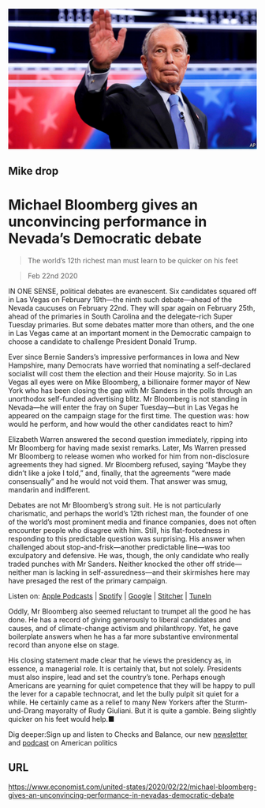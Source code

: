 ![](./images/20200222_USP008_0.jpg)

## Mike drop

# Michael Bloomberg gives an unconvincing performance in Nevada’s Democratic debate

> The world’s 12th richest man must learn to be quicker on his feet

> Feb 22nd 2020

IN ONE SENSE, political debates are evanescent. Six candidates squared off in Las Vegas on February 19th—the ninth such debate—ahead of the Nevada caucuses on February 22nd. They will spar again on February 25th, ahead of the primaries in South Carolina and the delegate-rich Super Tuesday primaries. But some debates matter more than others, and the one in Las Vegas came at an important moment in the Democratic campaign to choose a candidate to challenge President Donald Trump.

Ever since Bernie Sanders’s impressive performances in Iowa and New Hampshire, many Democrats have worried that nominating a self-declared socialist will cost them the election and their House majority. So in Las Vegas all eyes were on Mike Bloomberg, a billionaire former mayor of New York who has been closing the gap with Mr Sanders in the polls through an unorthodox self-funded advertising blitz. Mr Bloomberg is not standing in Nevada—he will enter the fray on Super Tuesday—but in Las Vegas he appeared on the campaign stage for the first time. The question was: how would he perform, and how would the other candidates react to him?

Elizabeth Warren answered the second question immediately, ripping into Mr Bloomberg for having made sexist remarks. Later, Ms Warren pressed Mr Bloomberg to release women who worked for him from non-disclosure agreements they had signed. Mr Bloomberg refused, saying “Maybe they didn’t like a joke I told,” and, finally, that the agreements “were made consensually” and he would not void them. That answer was smug, mandarin and indifferent. 

Debates are not Mr Bloomberg’s strong suit. He is not particularly charismatic, and perhaps the world’s 12th richest man, the founder of one of the world’s most prominent media and finance companies, does not often encounter people who disagree with him. Still, his flat-footedness in responding to this predictable question was surprising. His answer when challenged about stop-and-frisk—another predictable line—was too exculpatory and defensive. He was, though, the only candidate who really traded punches with Mr Sanders. Neither knocked the other off stride—neither man is lacking in self-assuredness—and their skirmishes here may have presaged the rest of the primary campaign.

Listen on: [Apple Podcasts](https://www.economist.com/https://itunes.apple.com/us/podcast/id1494037881?mt=2&ls=1) | [Spotify](https://www.economist.com/https://open.spotify.com/show/4jjKHhNPHfkIZHssgrQavP) | [Google](https://www.economist.com/https://www.google.com/podcasts?feed=aHR0cHM6Ly9yc3MuYWNhc3QuY29tL3RoZWludGVsbGlnZW5jZXBvZGNhc3Q) | [Stitcher](https://www.economist.com/https://www.stitcher.com/podcast/the-economist/checks-and-balance) | [TuneIn](https://www.economist.com/https://tunein.com/podcasts/News--Politics-Podcasts/The-Intelligence-p1186979/)

Oddly, Mr Bloomberg also seemed reluctant to trumpet all the good he has done. He has a record of giving generously to liberal candidates and causes, and of climate-change activism and philanthropy. Yet, he gave boilerplate answers when he has a far more substantive environmental record than anyone else on stage.

His closing statement made clear that he views the presidency as, in essence, a managerial role. It is certainly that, but not solely. Presidents must also inspire, lead and set the country’s tone. Perhaps enough Americans are yearning for quiet competence that they will be happy to pull the lever for a capable technocrat, and let the bully pulpit sit quiet for a while. He certainly came as a relief to many New Yorkers after the Sturm-und-Drang mayoralty of Rudy Giuliani. But it is quite a gamble. Being slightly quicker on his feet would help.■

Dig deeper:Sign up and listen to Checks and Balance, our new [newsletter](https://www.economist.com//checksandbalance/) and [podcast](https://www.economist.com//podcasts/2020/04/24/checks-and-balance-our-weekly-podcast-on-american-politics) on American politics

## URL

https://www.economist.com/united-states/2020/02/22/michael-bloomberg-gives-an-unconvincing-performance-in-nevadas-democratic-debate

